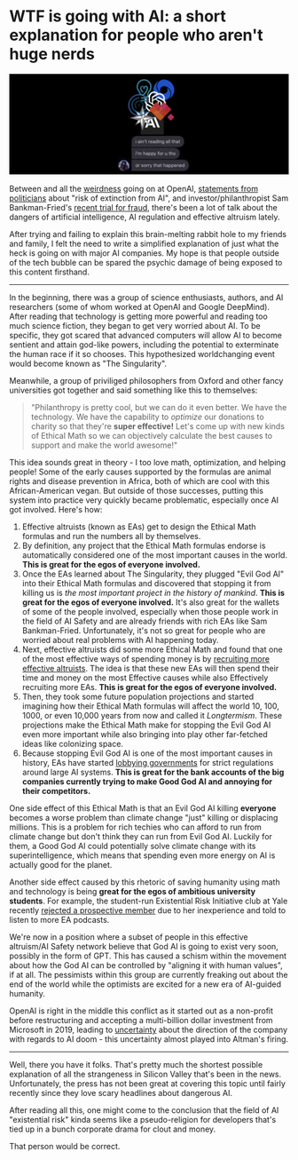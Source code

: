 # WTF is going with AI: a short explanation for people who aren't huge nerds

!["i ain't reading all that" meme combined with the logos of various AI-related companies](images/ea-tldr/ea-tldr.jpg)

Between and all the [weirdness](https://www.reuters.com/technology/sam-altman-return-openai-ceo-2023-11-22/) going on at OpenAI, [statements from politicians](https://www.gov.uk/government/speeches/prime-ministers-speech-on-ai-26-october-2023) about "risk of extinction from AI", and investor/philanthropist Sam Bankman-Fried's [recent trial for fraud](https://www.wired.com/story/sbf-trial-sam-bankman-fried-ftx-testimony/), there's been a lot of talk about the dangers of artificial intelligence, AI regulation and effective altruism lately. 

After trying and failing to explain this brain-melting rabbit hole to my friends and family, I felt the need to write a simplified explanation of just what the heck is going on with major AI companies. My hope is that people outside of the tech bubble can be spared the psychic damage of being exposed to this content firsthand.

---

In the beginning, there was a group of science enthusiasts, authors, and AI researchers (some of whom worked at OpenAI and Google DeepMind). After reading that technology is getting more powerful and reading too much science fiction, they began to get very worried about AI. To be specific, they got scared that advanced computers will allow AI to become sentient and attain god-like powers, including the potential to exterminate the human race if it so chooses. This hypothesized worldchanging event would become known as "The Singularity".

Meanwhile, a group of priviliged philosophers from Oxford and other fancy universities got together and said something like this to themselves:

> "Philanthropy is pretty cool, but we can do it even better. We have the technology. We have the capability to _optimize_ our donations to charity so that they're **super effective!** Let's come up with new kinds of Ethical Math so we can objectively calculate the best causes to support and make the world awesome!" 

This idea sounds great in theory - I too love math, optimization, and helping people! Some of the early causes supported by the formulas are animal rights and disease prevention in Africa, both of which are cool with this African-American vegan. But outside of those successes, putting this system into practice very quickly became problematic, especially once AI got involved. Here's how:

1. Effective altruists (known as EAs) get to design the Ethical Math formulas and run the numbers all by themselves.
2. By definition, any project that the Ethical Math formulas endorse is automatically considered one of the most important causes in the world. **This is great for the egos of everyone involved.**
3. Once the EAs learned about The Singularity, they plugged "Evil God AI" into their Ethical Math formulas and discovered that stopping it from killing us is _the most important project in the history of mankind_. **This is great for the egos of everyone involved.** It's also great for the wallets of some of the people involved, especially when those people work in the field of AI Safety and are already friends with rich EAs like Sam Bankman-Fried. Unfortunately, it's not so great for people who are worried about real problems with AI happening today.
4. Next, effective altruists did some more Ethical Math and found that one of the most effective ways of spending money is by [recruiting more effective altruists](https://www.openphilanthropy.org/focus/ea-global-health-and-wellbeing/). The idea is that these new EAs will then spend their time and money on the most Effective causes while also Effectively recruiting more EAs. **This is great for the egos of everyone involved.**
5. Then, they took some future population projections and started imagining how their Ethical Math formulas will affect the world 10, 100, 1000, or even 10,000 years from now  and called it _Longtermism_. These projections make the Ethical Math make for stopping the Evil God AI even more important while also bringing into play other far-fetched ideas like colonizing space.
6. Because stopping Evil God AI is one of the most important causes in history, EAs have started [lobbying governments](https://www.politico.com/news/2023/10/13/open-philanthropy-funding-ai-policy-00121362) for strict regulations around large AI systems. **This is great for the bank accounts of the big companies currently trying to make Good God AI and annoying for their competitors.**

One side effect of this Ethical Math is that an Evil God AI killing **everyone** becomes a worse problem than climate change "just" killing or displacing millions. This is a problem for rich techies who can afford to run from climate change but don't think they can run from Evil God AI. Luckily for them, a Good God AI could potentially solve climate change with its superintelligence, which means that spending even more energy on AI is actually good for the planet. 

Another side effect caused by this rhetoric of saving humanity using math and technology is being **great for the egos of ambitious university students**. For example, the student-run Existential Risk Initiative club at Yale recently [rejected a prospective member](https://www.theatlantic.com/ideas/archive/2023/09/yale-college-undergrad-clubs-competitive/675219/) due to her inexperience and told to listen to more EA podcasts.

We're now in a position where a subset of people in this effective altruism/AI Safety network believe that God AI is going to exist very soon, possibly in the form of GPT. This has caused a schism within the movement about how the God AI can be controlled by "aligning it with human values", if at all. The pessimists within this group are currently freaking out about the end of the world while the optimists are excited for a new era of AI-guided humanity.

OpenAI is right in the middle this conflict as it started out as a non-profit before restructuring and accepting a multi-billion dollar investment from Microsoft in 2019, leading to [uncertainty](https://venturebeat.com/ai/as-anthropic-seeks-billions-to-take-on-openai-industrial-capture-is-nigh-or-is-it/) about the direction of the company with regards to AI doom - this uncertainty almost played into Altman's firing.

---

Well, there you have it folks. That's pretty much the shortest possible explanation of all the strangeness in Silicon Valley that's been in the news. Unfortunately, the press has not been great at covering this topic until fairly recently since they love scary headlines about dangerous AI.

After reading all this, one might come to the conclusion that the field of AI "existential risk" kinda seems like a pseudo-religion for developers that's tied up in a bunch corporate drama for clout and money. 

That person would be correct.
